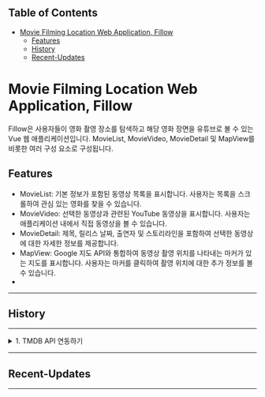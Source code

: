 ## Table of Contents
- [Movie Filming Location Web Application, Fillow](#movie-filming-location-web-application-fillow)
  - [Features](#features)
  - [History](#history)
  - [Recent-Updates](#recent-updates)

# Movie Filming Location Web Application, Fillow

Fillow은 사용자들이 영화 촬영 장소를 탐색하고 해당 영화 장면을 유튜브로 볼 수 있는 Vue 웹 애플리케이션입니다. MovieList, MovieVideo, MovieDetail 및 MapView를 비롯한 여러 구성 요소로 구성됩니다.

## Features
- MovieList: 기본 정보가 포함된 동영상 목록을 표시합니다. 사용자는 목록을 스크롤하여 관심 있는 영화를 찾을 수 있습니다.
- MovieVideo: 선택한 동영상과 관련된 YouTube 동영상을 표시합니다. 사용자는 애플리케이션 내에서 직접 동영상을 볼 수 있습니다.
- MovieDetail: 제목, 릴리스 날짜, 출연자 및 스토리라인을 포함하여 선택한 동영상에 대한 자세한 정보를 제공합니다.
- MapView: Google 지도 API와 통합하여 동영상 촬영 위치를 나타내는 마커가 있는 지도를 표시합니다. 사용자는 마커를 클릭하여 촬영 위치에 대한 추가 정보를 볼 수 있습니다.
- 

---
## History
---
<details>
  <summary>1. TMDB API 연동하기</summary>
  TMDB API는 GET 방식으로 영화 기본 정보를 가져올 수 있는 API URL 이다. {movie_id} 값을 전달해서 각 영화 정보를 가져올 수 있다. 
</details>

---
## Recent-Updates
---